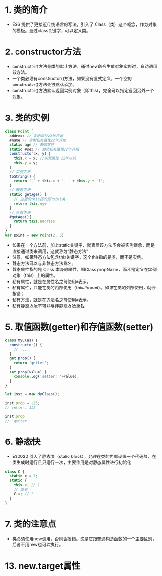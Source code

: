 # 1. 类的简介
* ES6 提供了更接近传统语言的写法，引入了 Class（类）这个概念，作为对象的模板。通过class关键字，可以定义类。

# 2. constructor方法
* constructor()方法是类的默认方法，通过new命令生成对象实例时，自动调用该方法。
* 一个类必须有constructor()方法，如果没有显式定义，一个空的constructor()方法会被默认添加。
* constructor()方法默认返回实例对象（即this），完全可以指定返回另外一个对象。
# 3. 类的实例
```javascript
class Point {
  address // 实例属性22年开始
  #name // 实例私有属性22年开始
  static age // 静态属性
  static #sex // 静态私有属性22年开始
  constructor(x, y) {
    this.x = x; //实例属性 22年以前
    this.y = y;
  }
  // 实例方法
  toString() {
    return '(' + this.x + ', ' + this.y + ')';
  }
  // 静态方法
  static getAge() {
    // 这里的this指的是Point类
    return this.age
  }
  // 私有方法
  #getAge(){
    return this.address
  }
}
var point = new Point(2, 3);
```
* 如果在一个方法前，加上static关键字，就表示该方法不会被实例继承，而是直接通过类来调用，这就称为“静态方法”
* 注意，如果静态方法包含this关键字，这个this指的是类，而不是实例。
* 静态方法可以与非静态方法重名;
* 静态属性指的是 Class 本身的属性，即Class.propName，而不是定义在实例对象（this）上的属性。
* 私有属性，就是在属性名之前使用```#```表示。
* 私有属性，只能在类的内部使用（this.#count）。如果在类的外部使用，就会报错；
* 私有方法，就是在方法名之前使用```#```表示。
* 私有静态方法不可以与非静态方法重名;
# 5. 取值函数(getter)和存值函数(setter)
```javascript
class MyClass {
  constructor() {
    // ...
  }
  get prop() {
    return 'getter';
  }
  set prop(value) {
    console.log('setter: '+value);
  }
}

let inst = new MyClass();

inst.prop = 123;
// setter: 123

inst.prop
// 'getter'
```
# 6. 静态快
* ES2022 引入了静态块（static block），允许在类的内部设置一个代码块，在类生成时运行且只运行一次，主要作用是对静态属性进行初始化
```javascript
class C {
  static x = 1;
  static {
    this.x; // 1
    // 或者
    C.x; // 1
  }
}
```
# 7. 类的注意点
* 类必须使用new调用，否则会报错。这是它跟普通构造函数的一个主要区别，后者不用new也可以执行。
# 13. new.target属性
